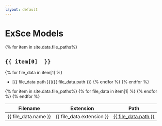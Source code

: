 ```yaml
---
layout: default
---
```


# ExSce Models

{% for item in site.data.file_paths%}
## `{{ item[0]  }}`
{% for file_data in item[1] %}
- [{{ file_data.path }}]({{ file_data.path }})
{% endfor %}
{% endfor %}

<table id="models" class="table table-striped" style="width:100%">
<thead>
<tr>
<th>Filename</th>
<th>Extension</th>
<th>Path</th>
</tr>
</thead>
<tbody>
{% for item in site.data.file_paths%}
{% for file_data in item[1] %}
<tr>
<td>
  {{ file_data.name }}
</td>
<td>
  {{ file_data.extension }}
</td>
<td>
  <a href="{{ file_data.path }}">{{ file_data.path }}</a>
</td>
</tr>
{% endfor %}
{% endfor %}
</tbody>
</table>

<script src="assets/js/jquery-3.5.1.min.js"></script>
<script src="assets/js/jquery.dataTables.min.js"></script>
<script src="assets/js/dataTables.bootstrap5.min.js"></script>
<script>
new DataTable('#models');
</script>
